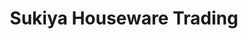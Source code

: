 ---
title: "Sukiya Houseware Trading"
url: /consolacion/sukiya-houseware-trading/
shop: convenience
---